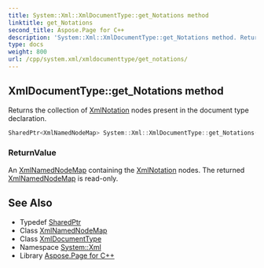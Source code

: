 ```yaml
---
title: System::Xml::XmlDocumentType::get_Notations method
linktitle: get_Notations
second_title: Aspose.Page for C++
description: 'System::Xml::XmlDocumentType::get_Notations method. Returns the collection of XmlNotation nodes present in the document type declaration in C++.'
type: docs
weight: 800
url: /cpp/system.xml/xmldocumenttype/get_notations/
---
```

## XmlDocumentType::get_Notations method


Returns the collection of [XmlNotation](../../xmlnotation/) nodes present in the document type declaration.

```cpp
SharedPtr<XmlNamedNodeMap> System::Xml::XmlDocumentType::get_Notations()
```


### ReturnValue

An [XmlNamedNodeMap](../../xmlnamednodemap/) containing the [XmlNotation](../../xmlnotation/) nodes. The returned [XmlNamedNodeMap](../../xmlnamednodemap/) is read-only.

## See Also

* Typedef [SharedPtr](../../../system/sharedptr/)
* Class [XmlNamedNodeMap](../../xmlnamednodemap/)
* Class [XmlDocumentType](../)
* Namespace [System::Xml](../../)
* Library [Aspose.Page for C++](../../../)
